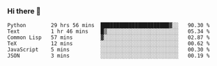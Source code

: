 ### Hi there 👋

<!--
**gustavkrist/gustavkrist** is a ✨ _special_ ✨ repository because its `README.md` (this file) appears on your GitHub profile.

Here are some ideas to get you started:

- 🔭 I’m currently working on ...
- 🌱 I’m currently learning ...
- 👯 I’m looking to collaborate on ...
- 🤔 I’m looking for help with ...
- 💬 Ask me about ...
- 📫 How to reach me: ...
- 😄 Pronouns: ...
- ⚡ Fun fact: ...
-->

<!--START_SECTION:waka-->

```text
Python        29 hrs 56 mins  ██████████████████████▓░░   90.30 %
Text          1 hr 46 mins    █▒░░░░░░░░░░░░░░░░░░░░░░░   05.34 %
Common Lisp   57 mins         ▓░░░░░░░░░░░░░░░░░░░░░░░░   02.87 %
TeX           12 mins         ░░░░░░░░░░░░░░░░░░░░░░░░░   00.62 %
JavaScript    5 mins          ░░░░░░░░░░░░░░░░░░░░░░░░░   00.30 %
JSON          3 mins          ░░░░░░░░░░░░░░░░░░░░░░░░░   00.19 %
```

<!--END_SECTION:waka-->
